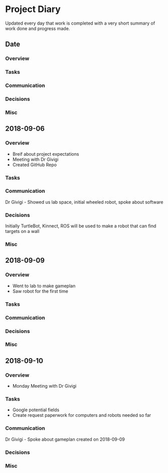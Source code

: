 # Project Diary 

Updated every day that work is completed with a very short summary of work done and progress made.

## Date
### Overview
### Tasks
### Communication
### Decisions
### Misc

## 2018-09-06
### Overview
* Breif about project expectations
* Meeting with Dr Givigi
* Created GitHub Repo
### Tasks
### Communication
Dr Givigi - Showed us lab space, initial wheeled robot, spoke about software
### Decisions
Initially TurtleBot, Kinnect, ROS will be used to make a robot that can find targets on a wall
### Misc

## 2018-09-09
### Overview
* Went to lab to make gameplan
* Saw robot for the first time
### Tasks
### Communication
### Decisions
### Misc

## 2018-09-10
### Overview
* Monday Meeting with Dr Givigi
### Tasks
* Google potential fields
* Create request paperwork for computers and robots needed so far
### Communication
Dr Givigi - Spoke about gameplan created on 2018-09-09
### Decisions
### Misc
